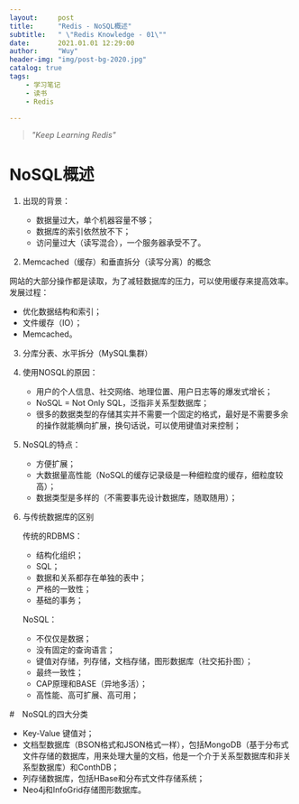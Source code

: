 ```yaml
---
layout:     post
title:      "Redis - NoSQL概述"
subtitle:   " \"Redis Knowledge - 01\""
date:       2021.01.01 12:29:00
author:     "Wuy"
header-img: "img/post-bg-2020.jpg"
catalog: true
tags:
    - 学习笔记
    - 读书
    - Redis

---
```


> *"Keep Learning Redis"*

# NoSQL概述

1. 出现的背景：
    - 数据量过大，单个机器容量不够；
    - 数据库的索引依然放不下；
    - 访问量过大（读写混合），一个服务器承受不了。

2. Memcached（缓存）和垂直拆分（读写分离）的概念

网站的大部分操作都是读取，为了减轻数据库的压力，可以使用缓存来提高效率。
发展过程：
- 优化数据结构和索引；
- 文件缓存（IO）；
- Memcached。

3. 分库分表、水平拆分（MySQL集群）

4. 使用NOSQL的原因：
    
    - 用户的个人信息、社交网络、地理位置、用户日志等的爆发式增长；
    - NoSQL = Not Only SQL，泛指非关系型数据库；
    - 很多的数据类型的存储其实并不需要一个固定的格式，最好是不需要多余的操作就能横向扩展，换句话说，可以使用键值对来控制；

5. NoSQL的特点：
    - 方便扩展；
    - 大数据量高性能（NoSQL的缓存记录级是一种细粒度的缓存，细粒度较高）；
    - 数据类型是多样的（不需要事先设计数据库，随取随用）；

6. 与传统数据库的区别

    传统的RDBMS：
    - 结构化组织；
    - SQL；
    - 数据和关系都存在单独的表中；
    - 严格的一致性；
    - 基础的事务；

    NoSQL：
    - 不仅仅是数据；
    - 没有固定的查询语言；
    - 键值对存储，列存储，文档存储，图形数据库（社交拓扑图）；
    - 最终一致性；
    - CAP原理和BASE（异地多活）；
    - 高性能、高可扩展、高可用；

#　NoSQL的四大分类

 - Key-Value 键值对；
 - 文档型数据库（BSON格式和JSON格式一样），包括MongoDB（基于分布式文件存储的数据库，用来处理大量的文档，他是一个介于关系型数据库和非关系型数据库）和ConthDB；
 - 列存储数据库，包括HBase和分布式文件存储系统；
 - Neo4j和InfoGrid存储图形数据库。